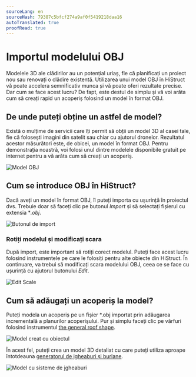 ```yaml
---
sourceLang: en
sourceHash: 79387c5bfcf274a9af0f5419218daa16
autoTranslated: true
proofRead: true
---
```



# Importul modelului OBJ
Modelele 3D ale clădirilor au un potențial uriaș, fie că planificați un proiect nou sau renovați o clădire existentă. Utilizarea unui model OBJ în HiStruct vă poate accelera semnificativ munca și vă poate oferi rezultate precise. Dar cum se face acest lucru? De fapt, este destul de simplu și vă voi arăta cum să creați rapid un acoperiș folosind un model în format OBJ.

## De unde puteți obține un astfel de model?
Există o mulțime de servicii care îți permit să obții un model 3D al casei tale, fie că folosești imagini din satelit sau chiar cu ajutorul dronelor. Rezultatul acestor măsurători este, de obicei, un model în format OBJ. Pentru demonstrația noastră, voi folosi unul dintre modelele disponibile gratuit pe internet pentru a vă arăta cum să creați un acoperiș.

![Model OBJ](img/objModelBase.png)

## Cum se introduce OBJ în HiStruct?
Dacă aveți un model în format OBJ, îl puteți importa cu ușurință în proiectul dvs. Trebuie doar să faceți clic pe butonul *Import* și să selectați fișierul cu extensia **.obj*.

![Butonul de import](img/importButton.png)

### Rotiți modelul și modificați scara

După import, este important să rotiți corect modelul. Puteți face acest lucru folosind instrumentele pe care le folosiți pentru alte obiecte din HiStruct. În continuare, va trebui să modificați scara modelului OBJ, ceea ce se face cu ușurință cu ajutorul butonului *Edit*.

![Edit Scale](img/externalObjectEdit.png)

## Cum să adăugați un acoperiș la model?
Puteți modela un acoperiș pe un fișier *.obj importat prin adăugarea incrementală a planurilor acoperișului. Pur și simplu faceți clic pe vârfuri folosind instrumentul [the general roof shape](modellingRoofs.md).

![Model creat cu obiectul](img/objModel.png)

În acest fel, puteți crea un model 3D detaliat cu care puteți utiliza aproape întotdeauna [generatorul de jgheaburi și burlane](roofFlashingGenerator.md).

![Model cu sisteme de jgheaburi](img/objModelFlashings.png)
